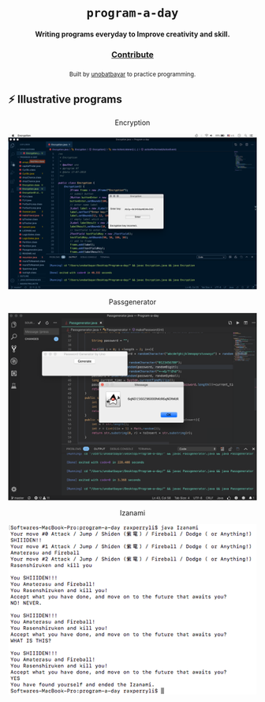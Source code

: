 <div align="center">
  <h1><code>program-a-day</code></h1>

  <strong>Writing programs everyday to Improve creativity and skill. </strong>
  <h3>
    <a href="https://github.com/unobatbayar/ominous-beeping-app/pull/new/master">Contribute</a>
  </h3>

  <sub> Built by <a href="https://www.twitter.com/unobatbayar">unobatbayar</a> to practice programming. </sub>
</div>

## ⚡ Illustrative programs
<div align="center">

Encryption

![alt text](https://github.com/unobatbayar/One-Program-A-Day-365-Days/blob/master/Images/encryption.png)

Passgenerator

![alt text](https://github.com/unobatbayar/One-Program-A-Day-365-Days/blob/master/Images/passgenerator.png)

 Izanami
                                                   
![alt text](https://github.com/unobatbayar/One-Program-A-Day-365-Days/blob/master/Images/Izanami_1.png)
</div>
                                       

